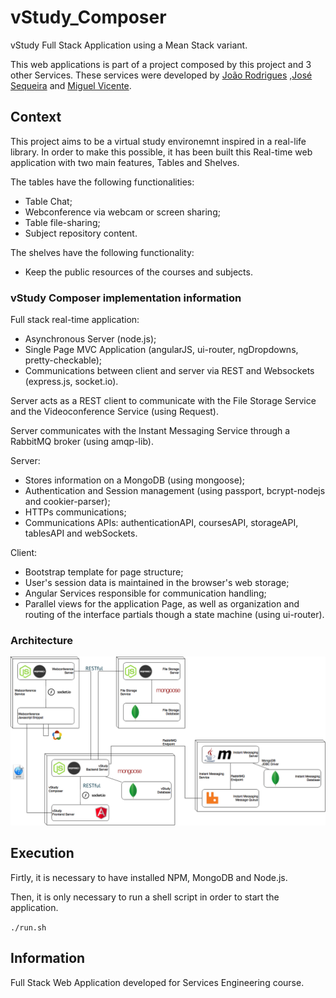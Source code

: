 # vStudy_Composer

vStudy Full Stack Application using a Mean Stack variant.

This web applications is part of a project composed by this project and 3 other Services. These services were developed by [João Rodrigues](https://github.com/F4e) ,[José Sequeira](https://github.com/JRSequeira) and [Miguel Vicente](https://github.com/mvicente93).

## Context

This project aims to be a virtual study environemnt inspired in a real-life library. In order to make this possible, it has been built this Real-time web application with two main features, Tables and Shelves.

The tables have the following functionalities:

* Table Chat;
* Webconference via webcam or screen sharing;
* Table file-sharing;
* Subject repository content.

The shelves have the following functionality:

* Keep the public resources of the courses and subjects.

### vStudy Composer implementation information

Full stack real-time application:
* Asynchronous Server (node.js);
* Single Page MVC Application (angularJS, ui-router, ngDropdowns, pretty-checkable);
* Communications between client and server via REST and Websockets (express.js, socket.io).

Server acts as a REST client to communicate with the File Storage Service and the Videoconference Service (using Request).

Server communicates with the Instant Messaging Service through a RabbitMQ broker (using amqp-lib).

Server:
* Stores information on a MongoDB (using mongoose);
* Authentication and Session management (using passport, bcrypt-nodejs and cookier-parser);
* HTTPs communications;
* Communications APIs: authenticationAPI, coursesAPI, storageAPI, tablesAPI and webSockets.

Client:

* Bootstrap template for page structure;
* User's session data is maintained in the browser's web storage;
* Angular Services responsible for communication handling;
* Parallel views for the application Page, as well as organization and routing of the interface partials though a state machine (using ui-router).

### Architecture

![alt tag](https://raw.githubusercontent.com/vasco-santos/vStudy_Composer/master/img/arch.png)

## Execution

Firtly, it is necessary to have installed NPM, MongoDB and Node.js.

Then, it is only necessary to run a shell script in order to start the application.

`./run.sh`

## Information

Full Stack Web Application developed for Services Engineering course.
